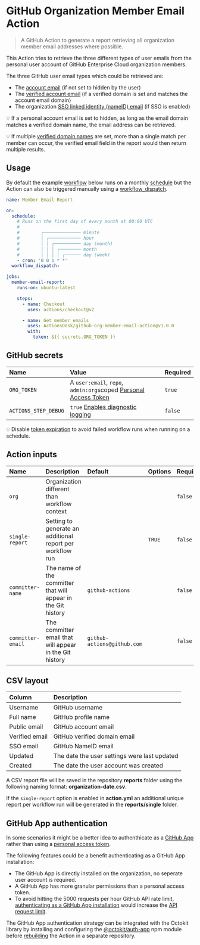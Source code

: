 # GitHub Organization Member Email Action

> A GitHub Action to generate a report retrieving all organization member email addresses where possible.

This Action tries to retrieve the three different types of user emails from the personal user account of GitHub Enterprise Cloud organization members.

The three GitHub user email types which could be retrieved are:

- The [account email](https://docs.github.com/account-and-profile/setting-up-and-managing-your-github-user-account/managing-email-preferences/adding-an-email-address-to-your-github-account) (if not set to hidden by the user)
- The [verified account email](https://github.blog/changelog/2020-05-19-api-support-for-viewing-organization-members-verified-email-addresses/) (if a verified domain is set and matches the account email domain)
- The organization [SSO linked identity (nameID) email](https://docs.github.com/graphql/reference/objects#externalidentitysamlattributes) (if SSO is enabled)

:bulb: If a personal account email is set to hidden, as long as the email domain matches a verified domain name, the email address can be retrieved. 

:bulb: If multiple [verified domain names](https://docs.github.com/organizations/managing-organization-settings/verifying-or-approving-a-domain-for-your-organization) are set, more than a single match per member can occur, the verified email field in the report would then return multiple results.

## Usage

By default the example [workflow](https://docs.github.com/en/actions/reference/workflow-syntax-for-github-actions) below runs on a monthly [schedule](https://docs.github.com/en/actions/reference/events-that-trigger-workflows#scheduled-events) but the Action can also be triggered manually using a [workflow_dispatch](https://docs.github.com/en/actions/reference/events-that-trigger-workflows#manual-events).

```yml
name: Member Email Report

on:
  schedule:
    # Runs on the first day of every month at 00:00 UTC
    #
    #        ┌────────────── minute
    #        │ ┌──────────── hour
    #        │ │ ┌────────── day (month)
    #        │ │ │ ┌──────── month
    #        │ │ │ │ ┌────── day (week)
    - cron: '0 0 1 * *'
  workflow_dispatch:

jobs:
  member-email-report:
    runs-on: ubuntu-latest

    steps:
      - name: Checkout
        uses: actions/checkout@v2

      - name: Get member emails
        uses: ActionsDesk/github-org-member-email-action@v1.0.0
        with:
          token: ${{ secrets.ORG_TOKEN }}
```

## GitHub secrets

| Name                 | Value                                                             | Required |
| :------------------- | :---------------------------------------------------------------- | :------- |
| `ORG_TOKEN`          | A `user:email`, `repo`, `admin:org`scoped [Personal Access Token] | `true`   |
| `ACTIONS_STEP_DEBUG` | `true` [Enables diagnostic logging]                               | `false`  |

[personal access token]: https://github.com/settings/tokens/new?scopes=admin:org,repo,user:email&description=Member+Email+Action 'Personal Access Token'
[enables diagnostic logging]: https://docs.github.com/en/actions/managing-workflow-runs/enabling-debug-logging#enabling-runner-diagnostic-logging 'Enabling runner diagnostic logging'

:bulb: Disable [token expiration](https://github.blog/changelog/2021-07-26-expiration-options-for-personal-access-tokens/) to avoid failed workflow runs when running on a schedule.

## Action inputs

| Name              | Description                                                   | Default                     | Options | Required |
| :---------------- | :------------------------------------------------------------ | :-------------------------- | :------ | :------- |
| `org`             | Organization different than workflow context                  |                             |         | `false`  |
| `single-report`   | Setting to generate an additional report per workflow run     |                             | `TRUE`  | `false`  |
| `committer-name`  | The name of the committer that will appear in the Git history | `github-actions`            |         | `false`  |
| `committer-email` | The committer email that will appear in the Git history       | `github-actions@github.com` |         | `false`  |

## CSV layout

| Column         | Description                                  |
| :------------- | :------------------------------------------- |
| Username       | GitHub username                              |
| Full name      | GitHub profile name                          |
| Public email   | GitHub account email                         |
| Verified email | GitHub verified domain email                 |
| SSO email      | GitHub NameID email                          |
| Updated        | The date the user settings were last updated |
| Created        | The date the user account was created        |

A CSV report file will be saved in the repository **reports** folder using the following naming format: **organization-date.csv**.

If the `single-report` option is enabled in **action.yml** an additional unique report per workflow run will be generated in the **reports/single** folder.

## GitHub App authentication

In some scenarios it might be a better idea to authenthicate as a [GitHub App](https://docs.github.com/developers/apps/getting-started-with-apps/about-apps) rather than using a [personal access token](https://docs.github.com/authentication/keeping-your-account-and-data-secure/creating-a-personal-access-token).

The following features could be a benefit authenticating as a GitHub App installation:

- The GitHub App is directly installed on the organization, no seperate user account is required.
- A GitHub App has more granular permissions than a personal access token.
- To avoid hitting the 5000 requests per hour GitHub API rate limit, [authenticating as a GitHub App installation](https://docs.github.com/developers/apps/building-github-apps/authenticating-with-github-apps#authenticating-as-an-installation) would increase the [API request limit](https://docs.github.com/developers/apps/building-github-apps/rate-limits-for-github-apps#github-enterprise-cloud-server-to-server-rate-limits).

The GitHub App authentication strategy can be integrated with the Octokit library by installing and configuring the [@octokit/auth-app](https://github.com/octokit/auth-app.js/#usage-with-octokit) npm module before [rebuilding](https://docs.github.com/actions/creating-actions/creating-a-javascript-action) the Action in a separate repository.
